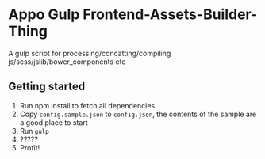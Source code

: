 # Appo Gulp Frontend-Assets-Builder-Thing

A gulp script for processing/concatting/compiling js/scss/jslib/bower_components etc

## Getting started

1. Run npm install to fetch all dependencies
2. Copy `config.sample.json` to `config.json`, the contents of the sample are a good place to start
3. Run `gulp`
4. ?????
5. Profit!